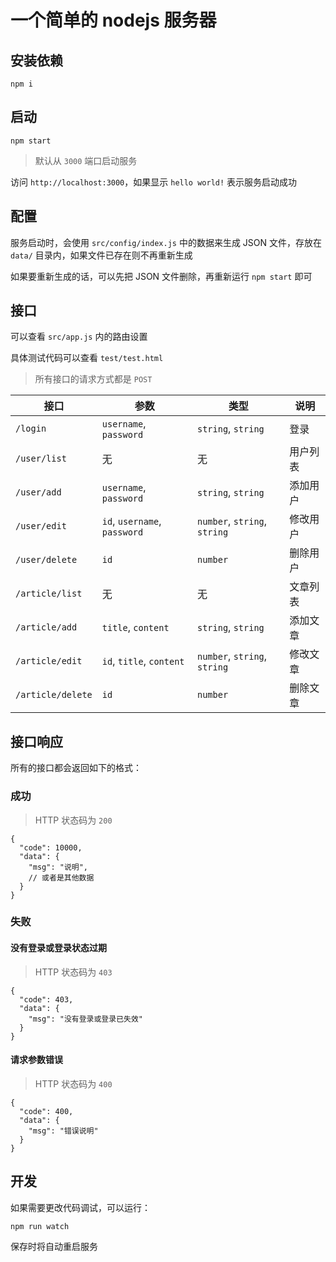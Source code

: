 # 一个简单的 nodejs 服务器

## 安装依赖

```shell
npm i
```

## 启动

```shell
npm start
```

> 默认从 `3000` 端口启动服务

访问 `http://localhost:3000`，如果显示 `hello world!` 表示服务启动成功

## 配置

服务启动时，会使用 `src/config/index.js` 中的数据来生成 JSON 文件，存放在 `data/` 目录内，如果文件已存在则不再重新生成

如果要重新生成的话，可以先把 JSON 文件删除，再重新运行 `npm start` 即可

## 接口

可以查看 `src/app.js` 内的路由设置

具体测试代码可以查看 `test/test.html`

> 所有接口的请求方式都是 `POST`

| 接口              | 参数                         | 类型                         | 说明     |
| ----------------- | ---------------------------- | ---------------------------- | -------- |
| `/login`          | `username`, `password`       | `string`, `string`           | 登录     |
| `/user/list`      | 无                           | 无                           | 用户列表 |
| `/user/add`       | `username`, `password`       | `string`, `string`           | 添加用户 |
| `/user/edit`      | `id`, `username`, `password` | `number`, `string`, `string` | 修改用户 |
| `/user/delete`    | `id`                         | `number`                     | 删除用户 |
| `/article/list`   | 无                           | 无                           | 文章列表 |
| `/article/add`    | `title`, `content`           | `string`, `string`           | 添加文章 |
| `/article/edit`   | `id`, `title`, `content`     | `number`, `string`, `string` | 修改文章 |
| `/article/delete` | `id`                         | `number`                     | 删除文章 |

## 接口响应

所有的接口都会返回如下的格式：

### 成功

> HTTP 状态码为 `200`

```json5
{
  "code": 10000,
  "data": {
    "msg": "说明",
    // 或者是其他数据
  }
}
```

### 失败

#### 没有登录或登录状态过期

> HTTP 状态码为 `403`

```json5
{
  "code": 403,
  "data": {
    "msg": "没有登录或登录已失效"
  }
}
```

#### 请求参数错误

> HTTP 状态码为 `400`

```json5
{
  "code": 400,
  "data": {
    "msg": "错误说明"
  }
}
```

## 开发

如果需要更改代码调试，可以运行：

```shell
npm run watch
```

保存时将自动重启服务
